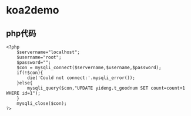 # koa2demo
## php代码
    <?php
        $servername="localhost";
        $username="root";
        $password="";
        $con = mysqli_connect($servername,$username,$password);
	    if(!$con){
	        die('Could not connect:'.mysqli_error());
	    }else{
	        mysqli_query($con,"UPDATE yideng.t_goodnum SET count=count+1 WHERE id=1");
	    }
        mysqli_close($con);
    ?>
